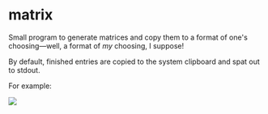 # matrix

Small program to generate matrices and copy them to a format of one's
choosing—well, a format of _my_ choosing, I suppose!

By default, finished entries are copied to the system clipboard and spat
out to stdout.

For example:

![](https://user-images.githubusercontent.com/50166980/156989797-07046d20-9b87-44b7-a05f-b1ab8ddd3c12.gif)
